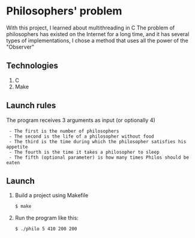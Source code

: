 # Philosophers' problem

With this project, I learned about multithreading in C
The problem of philosophers has existed on the Internet for a long time, and it has several types of implementations,
I chose a method that uses all the power of the "Observer"


## Technologies

1. C
2. Make

## Launch rules

The program receives 3 arguments as input (or optionally 4)

     - The first is the number of philosophers
     - The second is the life of a philosopher without food
     - The third is the time during which the philosopher satisfies his appetite
     - The fourth is the time it takes a philosopher to sleep
     - The fifth (optional parameter) is how many times Philos should be eaten

## Launch

1. Build a project using Makefile

   ```sh
   $ make
   ```

2. Run the program like this:

   ```sh
   $ ./philo 5 410 200 200
   ```

